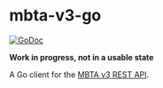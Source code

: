 # mbta-v3-go

[![GoDoc](https://godoc.org/github.com/mellena1/mbta-v3-go/mbta?status.svg)](https://godoc.org/github.com/mellena1/mbta-v3-go/mbta)

**Work in progress, not in a usable state**

A Go client for the [MBTA v3 REST API](https://www.mbta.com/developers/v3-api).
